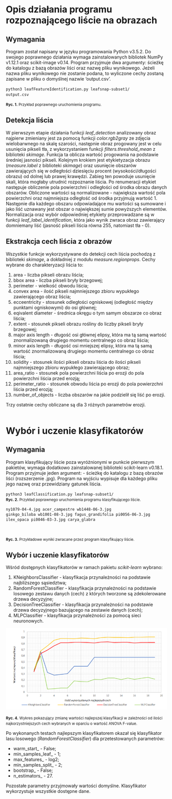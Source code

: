# Opis działania programu rozpoznającego liście na obrazach
## Wymagania
Program został napisany w języku programowania Python v3.5.2. Do swojego poprawnego działania wymaga zainstalowanych bibliotek NumPy v1.12.1 oraz scikit-image v0.14. Program przyjmuje dwa argumenty: ścieżkę do katalogu z bazą obrazów liści oraz nazwę pliku wynikowego. Jeżeli nazwa pliku wynikowego nie zostanie podana, to wyliczone cechy zostaną zapisane w pliku o domyślnej nazwie ‘output.csv’.

<code>python3 leafFeatureIdentification.py leafsnap-subset1/ output.csv</code></br>

<small><b>Ryc. 1.</b> Przykład poprawnego uruchomienia programu.</small>

## Detekcja liścia

W pierwszym etapie działania funkcji _leaf_detection_ analizowany obraz najpierw zmieniany jest za pomocą funkcji _color.rgb2gray_ ze zdjęcia wielobarwnego na skalę szarości, następnie obraz progowany jest w celu usunięcia pikseli tła, z wykorzystaniem funkcji _filters.threshold_mean_ z biblioteki _skimage_. Funkcja ta oblicza wartość progowania na podstawie średniej jasności pikseli. Kolejnym krokiem jest etykietyzacja obrazu (_measure.label_ z biblioteki _skimage_) oraz usunięcie obszarów zawierających się w odległości dziesięciu procent (wysokości/długości obrazu) od dolnej lub prawej krawędzi. Zabieg ten powoduje usunięcie skali, która mogłaby utrudnić rozpoznanie liścia. Po renumeracji etykiet następuje obliczenie pola powierzchni i odległości od środka obrazu danych obszarów. Obliczone wartości są normalizowane - największa wartość pola powierzchni oraz najmniejsza odległość od środka przyjmują wartość 1. Następnie dla każdego obszaru odpowiadające mu wartości są sumowane i jako liść uznawany jest obszar o największej sumie powyższych elementów. Normalizacja oraz wybór odpowiedniej etykiety przeprowadzane są w funkcji _leaf_label_identification_, która jako wynik zwraca obraz zawierający domniemany liść (jasność pikseli liścia równa 255, natomiast tła - 0).

## Ekstrakcja cech liścia z obrazów

Wszystkie funkcje wykorzystywane do detekcji cech liścia pochodzą z biblioteki _skimage_, a dokładniej z modułu _measure.regionprops_. Cechy wybrane do charakteryzacji liścia to:
<ol>
<li>area - liczba pikseli obrazu liścia;</li>
<li>bbox area - liczba pikseli bryły brzegowej;</li>
<li>perimeter - wielkość obwodu liścia;</li>
<li>convex area - ilość pikseli najmniejszego zbioru wypukłego zawierającego obraz liścia;</li>
<li>ecceentricity - stosunek odległości ogniskowej (odległość między punktami ogniskowymi) do osi głównej;</li>
<li>eqivalent diameter - średnica okręgu o tym samym obszarze co obraz liścia;</li>
<li>extent - stosunek pikseli obrazu rośliny do liczby pikseli bryły brzegowej;</li>
<li>major axis length - długość osi głównej elipsy, która ma tą samą wartość znormalizowaną drugiego momentu centralnego co obraz liścia;</li>
<li>minor axis length - długość osi mniejszej elipsy, która ma tą samą wartość znormalizowaną drugiego momentu centralnego co obraz liścia;</li>
<li>solidity - stosunek ilości pikseli obrazu liścia do ilości pikseli najmniejszego zbioru wypukłego zawierającego obraz;</li>
<li>area_ratio - stosunek pola powierzchni liścia po erozji do pola powierzchni liścia przed erozją;</li>
<li>perimeter_ratio - stosunek obwodu liścia po erozji do pola powierzchni liścia przed erozją;</li>
<li>number_of_objects - liczba obszarów na jakie podzielił się liść po erozji.</li></ol>

Trzy ostatnie cechy obliczane są dla 3 różnych parametrów erozji.
<br><br>

# Wybór i uczenie klasyfikatorów

## Wymagania

Program klasyfikujący liście poza wyróżnionymi w punkcie pierwszym pakietów, wymaga dodatkowo zainstalowanej biblioteki scikit-learn v0.18.1. Program przyjmuje jeden argument: - ścieżkę do katalogu z bazą obrazów liści (rozszerzenie .jpg). Program na wyjściu wypisuje dla każdego pliku jego nazwę oraz przewidziany gatunek liścia.

<code>python3 leafClassification.py leafsnap-subset1/</code></br>
<small><b>Ryc. 2.</b> Przykład poprawnego uruchomienia programu klasyfikującego liście.</small>

<code><pre>ny1079-04-4.jpg acer_campestre
wb1448-06-3.jpg ginkgo_biloba
wb1001-08-3.jpg fagus_grandifolia
pi0056-06-3.jpg ilex_opaca
pi0046-03-3.jpg carya_glabra</pre></code></br>

<small><b>Ryc. 3.</b> Przykładowe wyniki zwracane przez program klasyfikujący liście.</small>

## Wybór i uczenie klasyfikatorów

Wśród dostępnych klasyfikatorów w ramach pakietu _scikit-learn_ wybrano:

<ol><li>KNeighborsClassifier - klasyfikacja przynależności na podstawie najbliższego sąsiedztwa;</li>
<li>RandomForestClassifier - klasyfikacja przynależności na podstawie losowego zestawu danych (cech) z których tworzone są zdekolerowane drzewa decyzyjne;</li>
<li>DecisionTreeClassifier - klasyfikacja przynależności na podstawie drzewa decyzyjnego bazującego na zestawie danych (cech);</li>
<li>MLPClassifier - klasyfikacja przynależności za pomocą sieci neuronowych.</li></ol>

<img src="plots.png">

<small><b>Ryc. 4.</b> Wykres pokazujący zmianę wartości najlepszej klasyfikacji w zależności od ilości najkorzystniejszych cech wybranych w oparciu o wartość ANOVA F-value.</small>

Po wykonanych testach najlepszym klasyfikatorem okazał się klasyfikator lasu losowego (_RandomForestClassifier_)  dla przetestowanych parametrów:
- warm_start_ - False;
- min_samples_leaf_ -  1;
- max_features_ -  log2;
- min_samples_split_ -  2;
- bootstrap_ -  False;
- n_estimators_ -  27.

Pozostałe parametry przyjmowały wartości domyślne. Klasyfikator wykorzystuje wszystkie dostępne dane.

